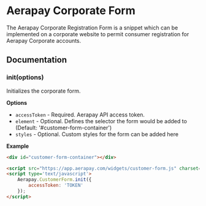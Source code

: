 # Aerapay Corporate Form

The Aerapay Corporate Registration Form is a snippet which can be implemented on a corporate website to permit consumer registration for Aerapay Corporate accounts.

## Documentation

### init(options)

Initializes the corporate form.

__Options__

* `accessToken` - Required. Aerapay API access token.
* `element` - Optional. Defines the selector the form would be added to (Default: '#customer-form-container')
* `styles` - Optional. Custom styles for the form can be added here

__Example__

```html
<div id="customer-form-container"></div>

<script src="https://app.aerapay.com/widgets/customer-form.js" charset="utf-8"></script>
<script type='text/javascript'>
    Aerapay.CustomerForm.init({
        accessToken: 'TOKEN'
    });
</script>
```

